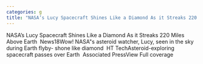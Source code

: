 ```yaml
---
categories: g
title: "NASA’s Lucy Spacecraft Shines Like a Diamond As it Streaks 220 Miles Above Earth  News18"
---
```

NASA’s Lucy Spacecraft Shines Like a Diamond As it Streaks 220 Miles Above Earth&nbsp;&nbsp;News18Wow! NASA"s asteroid watcher, Lucy, seen in the sky during Earth flyby- shone like diamond&nbsp;&nbsp;HT TechAsteroid-exploring spacecraft passes over Earth&nbsp;&nbsp;Associated PressView Full coverage